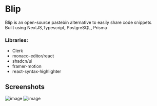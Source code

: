# Blip

Blip is an open-source pastebin alternative to easily share code snippets.
Built using NextJS,Typescript, PostgreSQL, Prisma

### Libraries: 
* Clerk
* monaco-editor/react
* shadcn/ui 
* framer-motion
* react-syntax-highlighter

## Screenshots

![image](https://github.com/user-attachments/assets/91606174-50f9-428e-a402-e86e64cf0b4c)
![image](https://github.com/user-attachments/assets/7611e172-e6da-44f6-b96b-b5d43a880886)


